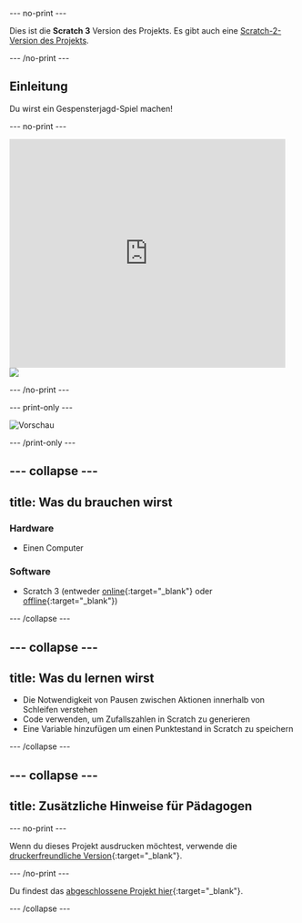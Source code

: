 --- no-print ---

Dies ist die **Scratch 3** Version des Projekts. Es gibt auch eine [Scratch-2-Version des Projekts](https://projects.raspberrypi.org/de-DE/projects/ghostbusters-scratch2).

--- /no-print ---

## Einleitung

Du wirst ein Gespensterjagd-Spiel machen!

--- no-print ---

<div class="scratch-preview">
  <iframe allowtransparency="true" width="485" height="402" src="https://scratch.mit.edu/projects/embed/334694150/?autostart=false" frameborder="0" scrolling="no"></iframe>
  <img src="images/showcase-static.png">
</div>

--- /no-print ---

--- print-only ---

![Vorschau](images/showcase-static.png)

--- /print-only ---

--- collapse ---
---
title: Was du brauchen wirst
---

### Hardware

- Einen Computer

### Software

- Scratch 3 (entweder [online](https://rpf.io/scratchon){:target="_blank"} oder [offline](https://rpf.io/scratchoff){:target="_blank"})

--- /collapse ---

--- collapse ---
---
title: Was du lernen wirst
---

- Die Notwendigkeit von Pausen zwischen Aktionen innerhalb von Schleifen verstehen
- Code verwenden, um Zufallszahlen in Scratch zu generieren
- Eine Variable hinzufügen um einen Punktestand in Scratch zu speichern

--- /collapse ---

--- collapse ---
---
title: Zusätzliche Hinweise für Pädagogen
---

--- no-print ---

Wenn du dieses Projekt ausdrucken möchtest, verwende die [druckerfreundliche Version](https://projects.raspberrypi.org/de-DE/projects/ghostbusters/print){:target="_blank"}.

--- /no-print ---

Du findest das [abgeschlossene Projekt hier](https://rpf.io/p/de-DE/ghostbusters-get){:target="_blank"}.

--- /collapse ---